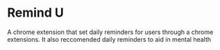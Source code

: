 # Remind U
 A chrome extension that set daily reminders for users through a chrome extensions. It also reccomended daily reminders to aid in mental health
